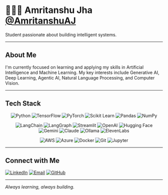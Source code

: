 # 👨🏻‍💻 Amritanshu Jha **[@AmritanshuAJ](https://github.com/AmritanshuAJ)**

Student passionate about building intelligent systems.

---

## About Me

I'm currently focused on learning and applying my skills in Artificial Intelligence and Machine Learning. My key interests include Generative AI, Deep Learning, Agentic AI, Natural Language Processing, and Computer Vision.

---

## Tech Stack

<div align="center">

![Python](https://img.shields.io/badge/Python-FFD43B?style=for-the-badge&logo=python&logoColor=blue)
![TensorFlow](https://img.shields.io/badge/TensorFlow-FF6F00?style=for-the-badge&logo=TensorFlow&logoColor=white)
![PyTorch](https://img.shields.io/badge/PyTorch-EE4C2C?style=for-the-badge&logo=pytorch&logoColor=white)
![Scikit Learn](https://img.shields.io/badge/scikit_learn-F7931E?style=for-the-badge&logo=scikit-learn&logoColor=white)
![Pandas](https://img.shields.io/badge/Pandas-2C2D72?style=for-the-badge&logo=pandas&logoColor=white)
![NumPy](https://img.shields.io/badge/Numpy-777BB4?style=for-the-badge&logo=numpy&logoColor=white)

![LangChain](https://img.shields.io/badge/🦜🔗_LangChain-1C3C3C?style=for-the-badge&logoColor=white)
![LangGraph](https://img.shields.io/badge/🕸️_LangGraph-FF6B6B?style=for-the-badge&logoColor=white)
![Streamlit](https://img.shields.io/badge/Streamlit-FF4B4B?style=for-the-badge&logo=Streamlit&logoColor=white)
![OpenAI](https://img.shields.io/badge/OpenAI-412991?style=for-the-badge&logo=openai&logoColor=white)
![Hugging Face](https://img.shields.io/badge/🤗_Hugging_Face-FFD21E?style=for-the-badge&logoColor=black)
![Gemini](https://img.shields.io/badge/Google_Gemini-4285F4?style=for-the-badge&logo=google&logoColor=white)
![Claude](https://img.shields.io/badge/Anthropic_Claude-D2691E?style=for-the-badge&logoColor=white)
![Ollama](https://img.shields.io/badge/Ollama-000000?style=for-the-badge&logoColor=white)
![ElevenLabs](https://img.shields.io/badge/ElevenLabs-6B46C1?style=for-the-badge&logoColor=white)

![AWS](https://img.shields.io/badge/Amazon_AWS-FF9900?style=for-the-badge&logo=amazonaws&logoColor=white)
![Azure](https://img.shields.io/badge/Microsoft_Azure-0078D4?style=for-the-badge&logo=microsoft-azure&logoColor=white)
![Docker](https://img.shields.io/badge/Docker-2CA5E0?style=for-the-badge&logo=docker&logoColor=white)
![Git](https://img.shields.io/badge/GIT-E44C30?style=for-the-badge&logo=git&logoColor=white)
![Jupyter](https://img.shields.io/badge/Jupyter-F37626?style=for-the-badge&logo=Jupyter&logoColor=white)

</div>

---

## Connect with Me

[![LinkedIn](https://img.shields.io/badge/LinkedIn-0077B5?style=flat&logo=linkedin&logoColor=white)](https://linkedin.com/in/amritanshujha)
[![Email](https://img.shields.io/badge/Email-D14836?style=flat&logo=gmail&logoColor=white)](mailto:amritanshu7173@gmail.com)
[![GitHub](https://img.shields.io/badge/GitHub-181717?style=flat&logo=github&logoColor=white)](https://github.com/AmritanshuAJ)

---

*Always learning, always building.*
